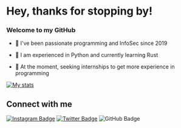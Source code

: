 # Hey, thanks for stopping by!

### Welcome to my GitHub

- 🌱 I've been passionate programming and InfoSec since 2019 

- 📝 I am experienced in Python and currently learning Rust

- 💼 At the moment, seeking internships to get more experience in programming

[![My stats](https://github-readme-stats.vercel.app/api?username=0xmahesh)](https://github.com/anuraghazra/github-readme-stats)

## Connect with me

[![Instagram Badge](https://img.shields.io/badge/-0xmahesh-blue?style=social&logo=Instagram&link=https://instagram.com/0xmahesh)](https://instagram.com/0xmahesh) [![Twitter Badge](https://img.shields.io/badge/-0xmahesh-blue?style=social&logo=Twitter&link=https://twitter.com/0xmahesha)](https://twitter.com/0xmahesha) ![GitHub Badge](https://img.shields.io/badge/-0xmahesh-blue?style=social&logo=ProtonMail)

